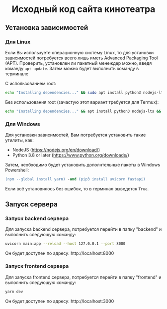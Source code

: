 <div align="center">

# Исходный код сайта кинотеатра

</div>

## Установка зависимостей

### Для Linux

Если Вы используете операционную систему Linux, то для установки зависимостей потребуется всего лишь иметь Advanced Packaging Tool (APT). Проверить, установлен ли пакетный менеждер можно, введя команду `apt update`. Затем можно будет выполнить команду в терминале

С использованием root:

```sh
echo "Installing dependencies..." && sudo apt install python3 nodejs-lts && sudo npm --global install yarn && pip3 install uvicorn fastapi && cd frontend && yarn && cd .. && echo "Depedencies has been installed/updated!"
```

Без использования root (зачастую этот вариант требуется для Termux):

```sh
echo "Installing dependencies..." && apt install python3 nodejs-lts && npm --global install yarn && pip3 install uvicorn fastapi && cd frontend && yarn && cd .. && echo "Depedencies has been installed/updated!"
```

### Для Windows

Для установки зависимостей, Вам потребуется установить такие утилиты, как:

- NodeJS (https://nodejs.org/en/download/)
- Python 3.8 or later (https://www.python.org/downloads/)

Затем, необходимо будет установить дополнтельные пакеты в Windows Powershell:

```ps
(npm --global install yarn) -and (pip3 install uvicorn fastapi)
```

Если всё установилось без ошибок, то в терминал выведется `True`.

## Запуск сервера

### Запуск backend сервера

Для запуска backend сервера, потребуется перейти в папку "backend" и выполнить следующую команду:

```sh
uvicorn main:app --reload --host 127.0.0.1 --port 8000
```

Он будет доступен по адресу: http://localhost:8000

### Запуск frontend сервера

Для запуска frontend сервера, потребуется перейти в папку "frontend" и выполнить следующую команду:

```sh
yarn dev
```

Он будет доступен по адресу: http://localhost:3000
